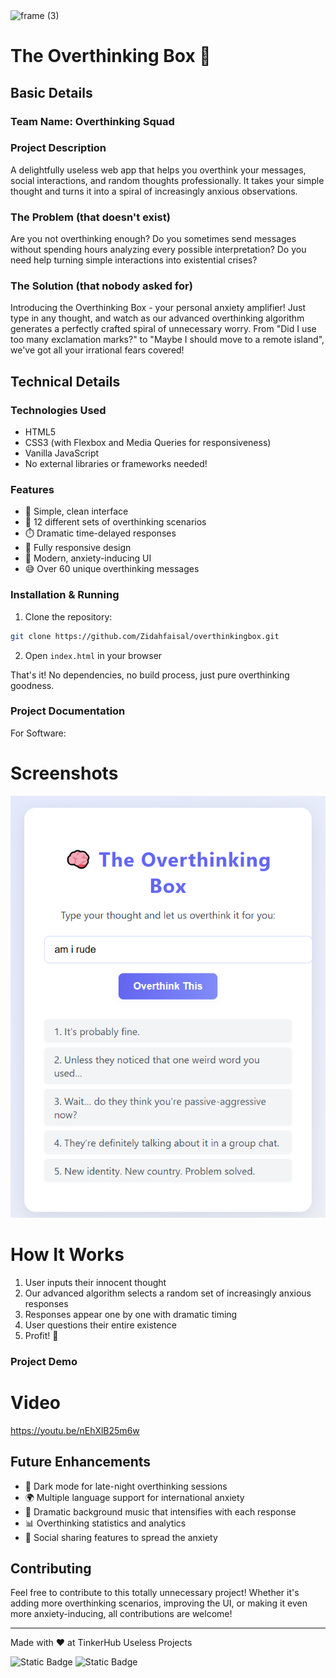 ﻿<img width="3188" height="1202" alt="frame (3)" src="https://github.com/user-attachments/assets/517ad8e9-ad22-457d-9538-a9e62d137cd7" />


# The Overthinking Box 🧠

## Basic Details
### Team Name: Overthinking Squad

### Project Description
A delightfully useless web app that helps you overthink your messages, social interactions, and random thoughts professionally. It takes your simple thought and turns it into a spiral of increasingly anxious observations.

### The Problem (that doesn't exist)
Are you not overthinking enough? Do you sometimes send messages without spending hours analyzing every possible interpretation? Do you need help turning simple interactions into existential crises?

### The Solution (that nobody asked for)
Introducing the Overthinking Box - your personal anxiety amplifier! Just type in any thought, and watch as our advanced overthinking algorithm generates a perfectly crafted spiral of unnecessary worry. From "Did I use too many exclamation marks?" to "Maybe I should move to a remote island", we've got all your irrational fears covered!

## Technical Details
### Technologies Used
- HTML5
- CSS3 (with Flexbox and Media Queries for responsiveness)
- Vanilla JavaScript
- No external libraries or frameworks needed!

### Features
- 🎯 Simple, clean interface
- 💭 12 different sets of overthinking scenarios
- ⏱️ Dramatic time-delayed responses
- 📱 Fully responsive design
- 🎨 Modern, anxiety-inducing UI
- 😅 Over 60 unique overthinking messages

### Installation & Running
1. Clone the repository:
```bash
git clone https://github.com/Zidahfaisal/overthinkingbox.git
```

2. Open `index.html` in your browser

That's it! No dependencies, no build process, just pure overthinking goodness.

### Project Documentation
For Software:

# Screenshots

![Final Output](screenshots/overthinkingbox.png)


# How It Works
1. User inputs their innocent thought
2. Our advanced algorithm selects a random set of increasingly anxious responses
3. Responses appear one by one with dramatic timing
4. User questions their entire existence
5. Profit! 🎉

### Project Demo
# Video
https://youtu.be/nEhXlB25m6w

## Future Enhancements
- 🌙 Dark mode for late-night overthinking sessions
- 🌍 Multiple language support for international anxiety
- 🎵 Dramatic background music that intensifies with each response
- 📊 Overthinking statistics and analytics
- 🤝 Social sharing features to spread the anxiety

## Contributing
Feel free to contribute to this totally unnecessary project! Whether it's adding more overthinking scenarios, improving the UI, or making it even more anxiety-inducing, all contributions are welcome!

---
Made with ❤️ at TinkerHub Useless Projects 

![Static Badge](https://img.shields.io/badge/TinkerHub-24?color=%23000000&link=https%3A%2F%2Fwww.tinkerhub.org%2F)
![Static Badge](https://img.shields.io/badge/UselessProjects--25-25?link=https%3A%2F%2Fwww.tinkerhub.org%2Fevents%2FQ2Q1TQKX6Q%2FUseless%2520Projects)



